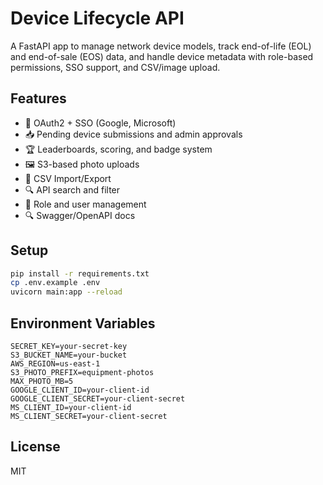 # Device Lifecycle API

A FastAPI app to manage network device models, track end-of-life (EOL) and end-of-sale (EOS) data, and handle device metadata with role-based permissions, SSO support, and CSV/image upload.


## Features

- 🔐 OAuth2 + SSO (Google, Microsoft)
- 📥 Pending device submissions and admin approvals
- 🏆 Leaderboards, scoring, and badge system
- 🖼 S3-based photo uploads
- 📎 CSV Import/Export
- 🔍 API search and filter
- 🔧 Role and user management
- 🔍 Swagger/OpenAPI docs

## Setup

```bash
pip install -r requirements.txt
cp .env.example .env
uvicorn main:app --reload
```

## Environment Variables

```
SECRET_KEY=your-secret-key
S3_BUCKET_NAME=your-bucket
AWS_REGION=us-east-1
S3_PHOTO_PREFIX=equipment-photos
MAX_PHOTO_MB=5
GOOGLE_CLIENT_ID=your-client-id
GOOGLE_CLIENT_SECRET=your-client-secret
MS_CLIENT_ID=your-client-id
MS_CLIENT_SECRET=your-client-secret
```

## License

MIT
